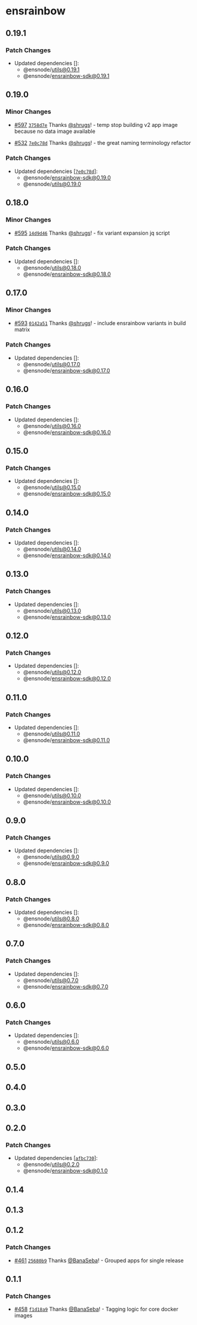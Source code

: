 # ensrainbow

## 0.19.1

### Patch Changes

- Updated dependencies []:
  - @ensnode/utils@0.19.1
  - @ensnode/ensrainbow-sdk@0.19.1

## 0.19.0

### Minor Changes

- [#597](https://github.com/namehash/ensnode/pull/597) [`3758d7e`](https://github.com/namehash/ensnode/commit/3758d7e644a2d477b922ccd72af5522440846c65) Thanks [@shrugs](https://github.com/shrugs)! - temp stop building v2 app image because no data image available

- [#532](https://github.com/namehash/ensnode/pull/532) [`7e0c78d`](https://github.com/namehash/ensnode/commit/7e0c78d8218519421b923e84723867e3e0ba76be) Thanks [@shrugs](https://github.com/shrugs)! - the great naming terminology refactor

### Patch Changes

- Updated dependencies [[`7e0c78d`](https://github.com/namehash/ensnode/commit/7e0c78d8218519421b923e84723867e3e0ba76be)]:
  - @ensnode/ensrainbow-sdk@0.19.0
  - @ensnode/utils@0.19.0

## 0.18.0

### Minor Changes

- [#595](https://github.com/namehash/ensnode/pull/595) [`14d9d46`](https://github.com/namehash/ensnode/commit/14d9d46b9789ed76688da940b3548d44f872c2dc) Thanks [@shrugs](https://github.com/shrugs)! - fix variant expansion jq script

### Patch Changes

- Updated dependencies []:
  - @ensnode/utils@0.18.0
  - @ensnode/ensrainbow-sdk@0.18.0

## 0.17.0

### Minor Changes

- [#593](https://github.com/namehash/ensnode/pull/593) [`0142a51`](https://github.com/namehash/ensnode/commit/0142a51e686dadbcf37a9027734a09876a29c8ad) Thanks [@shrugs](https://github.com/shrugs)! - include ensrainbow variants in build matrix

### Patch Changes

- Updated dependencies []:
  - @ensnode/utils@0.17.0
  - @ensnode/ensrainbow-sdk@0.17.0

## 0.16.0

### Patch Changes

- Updated dependencies []:
  - @ensnode/utils@0.16.0
  - @ensnode/ensrainbow-sdk@0.16.0

## 0.15.0

### Patch Changes

- Updated dependencies []:
  - @ensnode/utils@0.15.0
  - @ensnode/ensrainbow-sdk@0.15.0

## 0.14.0

### Patch Changes

- Updated dependencies []:
  - @ensnode/utils@0.14.0
  - @ensnode/ensrainbow-sdk@0.14.0

## 0.13.0

### Patch Changes

- Updated dependencies []:
  - @ensnode/utils@0.13.0
  - @ensnode/ensrainbow-sdk@0.13.0

## 0.12.0

### Patch Changes

- Updated dependencies []:
  - @ensnode/utils@0.12.0
  - @ensnode/ensrainbow-sdk@0.12.0

## 0.11.0

### Patch Changes

- Updated dependencies []:
  - @ensnode/utils@0.11.0
  - @ensnode/ensrainbow-sdk@0.11.0

## 0.10.0

### Patch Changes

- Updated dependencies []:
  - @ensnode/utils@0.10.0
  - @ensnode/ensrainbow-sdk@0.10.0

## 0.9.0

### Patch Changes

- Updated dependencies []:
  - @ensnode/utils@0.9.0
  - @ensnode/ensrainbow-sdk@0.9.0

## 0.8.0

### Patch Changes

- Updated dependencies []:
  - @ensnode/utils@0.8.0
  - @ensnode/ensrainbow-sdk@0.8.0

## 0.7.0

### Patch Changes

- Updated dependencies []:
  - @ensnode/utils@0.7.0
  - @ensnode/ensrainbow-sdk@0.7.0

## 0.6.0

### Patch Changes

- Updated dependencies []:
  - @ensnode/utils@0.6.0
  - @ensnode/ensrainbow-sdk@0.6.0

## 0.5.0

## 0.4.0

## 0.3.0

## 0.2.0

### Patch Changes

- Updated dependencies [[`afbc730`](https://github.com/namehash/ensnode/commit/afbc730ff98d72b8118df0d2e7712429f23b8747)]:
  - @ensnode/utils@0.2.0
  - @ensnode/ensrainbow-sdk@0.1.0

## 0.1.4

## 0.1.3

## 0.1.2

### Patch Changes

- [#461](https://github.com/namehash/ensnode/pull/461) [`25680b9`](https://github.com/namehash/ensnode/commit/25680b97f150fac7e7edec8f8ac5e8a0886de2cb) Thanks [@BanaSeba](https://github.com/BanaSeba)! - Grouped apps for single release

## 0.1.1

### Patch Changes

- [#458](https://github.com/namehash/ensnode/pull/458) [`f1d18a9`](https://github.com/namehash/ensnode/commit/f1d18a942187525982771a33fdafb6e3149e2e01) Thanks [@BanaSeba](https://github.com/BanaSeba)! - Tagging logic for core docker images

